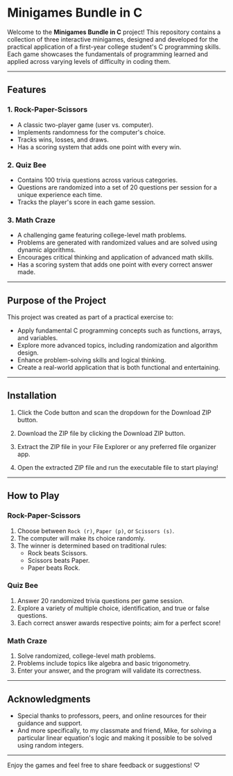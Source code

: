 # Minigames Bundle in C

Welcome to the **Minigames Bundle in C** project! This repository contains a collection of three interactive minigames, designed and developed for the practical application of a first-year college student's C programming skills. Each game showcases the fundamentals of programming learned and applied across varying levels of difficulty in coding them.

---

## **Features**

### 1. **Rock-Paper-Scissors**
   - A classic two-player game (user vs. computer).
   - Implements randomness for the computer's choice.
   - Tracks wins, losses, and draws.
   - Has a scoring system that adds one point with every win.

### 2. **Quiz Bee**
   - Contains 100 trivia questions across various categories.
   - Questions are randomized into a set of 20 questions per session for a unique experience each time.
   - Tracks the player's score in each game session.

### 3. **Math Craze**
   - A challenging game featuring college-level math problems.
   - Problems are generated with randomized values and are solved using dynamic algorithms.
   - Encourages critical thinking and application of advanced math skills.
   - Has a scoring system that adds one point with every correct answer made.

---

## **Purpose of the Project**
This project was created as part of a practical exercise to:
- Apply fundamental C programming concepts such as functions, arrays, and variables.
- Explore more advanced topics, including randomization and algorithm design.
- Enhance problem-solving skills and logical thinking.
- Create a real-world application that is both functional and entertaining.

---

## **Installation**

1. Click the Code button and scan the dropdown for the Download ZIP button.

2. Download the ZIP file by clicking the Download ZIP button.

3. Extract the ZIP file in your File Explorer or any preferred file organizer app.

4. Open the extracted ZIP file and run the executable file to start playing!

---

## **How to Play**

### **Rock-Paper-Scissors**
1. Choose between `Rock (r)`, `Paper (p)`, or `Scissors (s)`.
2. The computer will make its choice randomly.
3. The winner is determined based on traditional rules:
   - Rock beats Scissors.
   - Scissors beats Paper.
   - Paper beats Rock.

### **Quiz Bee**
1. Answer 20 randomized trivia questions per game session.
2. Explore a variety of multiple choice, identification, and true or false questions.
3. Each correct answer awards respective points; aim for a perfect score!

### **Math Craze**
1. Solve randomized, college-level math problems.
2. Problems include topics like algebra and basic trigonometry.
3. Enter your answer, and the program will validate its correctness.

---

## **Acknowledgments**
- Special thanks to professors, peers, and online resources for their guidance and support.
- And more specifically, to my classmate and friend, Mike, for solving a particular linear equation's logic and making it possible
to be solved using random integers.

---

Enjoy the games and feel free to share feedback or suggestions! ♡
